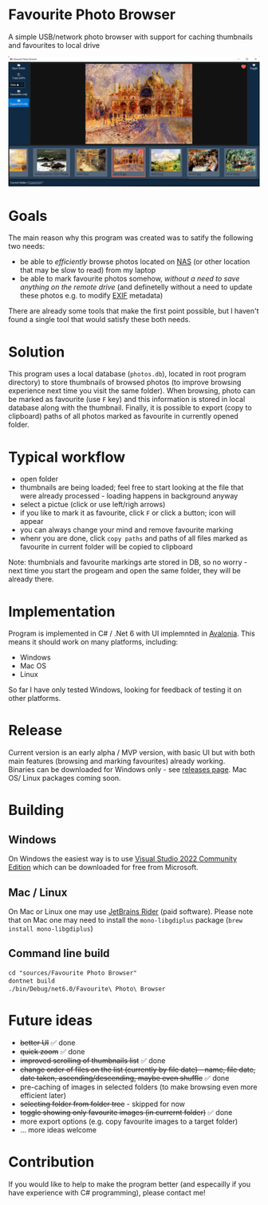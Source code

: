 # Favourite Photo Browser
A simple USB/network photo browser with support for caching thumbnails and favourites to local drive

<kbd>![Screenshot](doc/favourite-photo-browser-screenshot.png)</kbd>

# Goals

The main reason why this program was created was to satify the following two needs: 
- be able to *efficiently* browse photos located on [NAS](https://en.wikipedia.org/wiki/Network-attached_storage) (or other location that may be slow to read) from my laptop 
- be able to mark favourite photos somehow, *without a need to save anything on the remote drive* (and definetelly without a need to update these photos e.g. to modify [EXIF](https://en.wikipedia.org/wiki/Exif) metadata)

There are already some tools that make the first point possible, but I haven't found a single tool that would satisfy these both needs. 

# Solution 

This program uses a local database (`photos.db`), located in root program directory) to store thumbnails of browsed photos (to improve browsing experience next time you visit the same folder). When browsing, photo can be marked as favourite (use `F` key) and this information is stored in local database along with the thumbnail. 
Finally, it is possible to export (copy to clipboard) paths of all photos marked as favourite in currently opened folder.     

# Typical workflow 
- open folder 
- thumbnails are being loaded; feel free to start looking at the file that were already processed - loading happens in background anyway
- select a pictue (click or use left/righ arrows)
- if you like to mark it as favourite, click `F` or click a button; icon will appear 
- you can always change your mind and remove favourite marking 
- whenr you are done, click `copy paths` and paths of all files marked as favourite in current folder will be copied to clipboard

Note: thumbnials and favourite markings arte stored in DB, so no worry - next time you start the progeam and open the same folder, they will be already there.  

# Implementation 

Program is implemented in C# / .Net 6 with UI implemnted in [Avalonia](https://avaloniaui.net/). This means it should work on many platforms, including: 
- Windows 
- Mac OS
- Linux

So far I have only tested Windows, looking for feedback of testing it on other platforms. 


# Release

Current version is an early alpha / MVP version, with basic UI but with both main features (browsing and marking favourites) already working.  
Binaries can be downloaded for Windows only - see [releases page](https://github.com/bartekmotyl/favourite-photo-browser/releases). 
Mac OS/ Linux packages coming soon.  

# Building 

## Windows 

On Windows the easiest way is to use [Visual Studio 2022 Community Edition](https://visualstudio.microsoft.com/vs/community/) which can be downloaded for free from Microsoft.

## Mac / Linux 
On Mac or Linux one may use [JetBrains Rider](https://www.jetbrains.com/rider/) (paid software). Please note that on Mac one may need to install the `mono-libgdiplus` package (`brew install mono-libgdiplus`)

## Command line build 

```
cd "sources/Favourite Photo Browser"
dontnet build 
./bin/Debug/net6.0/Favourite\ Photo\ Browser
```

# Future ideas
- ~~better UI~~ :white_check_mark: done
- ~~quick zoom~~ :white_check_mark: done 
- ~~improved scrolling of thumbnails list~~ :white_check_mark: done
- ~~change order of files on the list (currently by file date) - name, file date, date taken, ascending/descending, maybe even shuffle~~ :white_check_mark: done 
- pre-caching of images in selected folders (to make browsing even more efficient later)
- ~~selecting folder from folder tree~~ - skipped for now  
- ~~toggle showing only favourite images (in currernt folder)~~ :white_check_mark: done 
- more export options (e.g. copy favourite images to a target folder) 
- ... more ideas welcome 

# Contribution 

If you would like to help to make the program better (and especailly if you have experience with C# programming), please contact me! 
